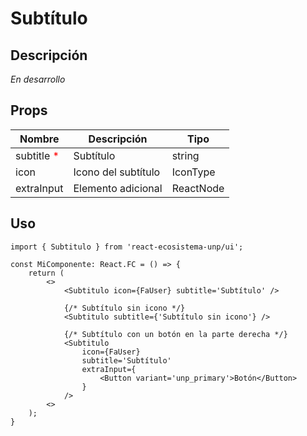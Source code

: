 # Subtítulo

## Descripción
*En desarrollo*

## Props
| Nombre                                    | Descripción         | Tipo      |
| ----------------------------------------- | ------------------- | --------- |
| subtitle <span style="color:red">*</span> | Subtítulo           | string    |
| icon                                      | Icono del subtítulo | IconType  |
| extraInput                                | Elemento adicional  | ReactNode |

## Uso

```tsx
import { Subtitulo } from 'react-ecosistema-unp/ui';

const MiComponente: React.FC = () => {
    return (
        <>
            <Subtitulo icon={FaUser} subtitle='Subtítulo' />

            {/* Subtítulo sin icono */}
            <Subtitulo subtitle={'Subtítulo sin icono'} />

            {/* Subtítulo con un botón en la parte derecha */}
            <Subtitulo
                icon={FaUser}
                subtitle='Subtítulo'
                extraInput={
                    <Button variant='unp_primary'>Botón</Button>
                }
            />
        <>
    );
}
```